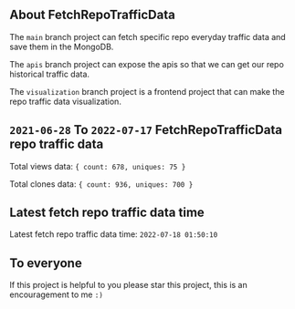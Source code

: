 ## About FetchRepoTrafficData

The `main` branch project can fetch specific repo everyday traffic data and save them in the MongoDB.

The `apis` branch project can expose the apis so that we can get our repo historical traffic data.

The `visualization` branch project is a frontend project that can make the repo traffic data visualization.

## `2021-06-28` To `2022-07-17` FetchRepoTrafficData repo traffic data

Total views data: `{ count: 678, uniques: 75 }`

Total clones data: `{ count: 936, uniques: 700 }`

## Latest fetch repo traffic data time

Latest fetch repo traffic data time: `2022-07-18 01:50:10`

## To everyone

If this project is helpful to you please star this project, this is an encouragement to me `:)`




